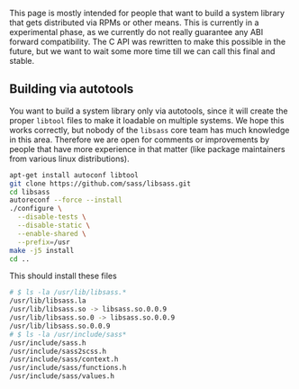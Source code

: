 This page is mostly intended for people that want to build a system library that gets distributed via RPMs or other
means. This is currently in a experimental phase, as we currently do not really guarantee any ABI forward compatibility.
The C API was rewritten to make this possible in the future, but we want to wait some more time till we can call this
final and stable.

Building via autotools
--

You want to build a system library only via autotools, since it will create the proper `libtool` files to make it
loadable on multiple systems. We hope this works correctly, but nobody of the `libsass` core team has much knowledge in
this area. Therefore we are open for comments or improvements by people that have more experience in that matter (like
package maintainers from various linux distributions).

```bash
apt-get install autoconf libtool
git clone https://github.com/sass/libsass.git
cd libsass
autoreconf --force --install
./configure \
  --disable-tests \
  --disable-static \
  --enable-shared \
  --prefix=/usr
make -j5 install
cd ..
```

This should install these files

```bash
# $ ls -la /usr/lib/libsass.*
/usr/lib/libsass.la
/usr/lib/libsass.so -> libsass.so.0.0.9
/usr/lib/libsass.so.0 -> libsass.so.0.0.9
/usr/lib/libsass.so.0.0.9
# $ ls -la /usr/include/sass*
/usr/include/sass.h
/usr/include/sass2scss.h
/usr/include/sass/context.h
/usr/include/sass/functions.h
/usr/include/sass/values.h
```
